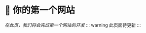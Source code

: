 # :newspaper: 你的第一个网站
*在此页，我们将会完成第一个网站的开发*
::: warning
此页面待更新
:::

<script src="https://giscus.app/client.js"
        data-repo="yuwuweichun/HNNUCAdocs"
        data-repo-id="R_kgDOM-_Z-Q"
        data-category="Announcements"
        data-category-id="DIC_kwDOM-_Z-c4CjUMl"
        data-mapping="pathname"
        data-strict="0"
        data-reactions-enabled="1"
        data-emit-metadata="0"
        data-input-position="top"
        data-theme="preferred_color_scheme"
        data-lang="zh-CN"
        data-loading="lazy"
        crossorigin="anonymous"
        async>
</script>


